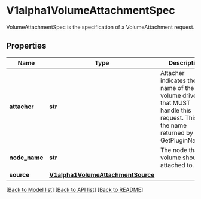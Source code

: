 # V1alpha1VolumeAttachmentSpec

VolumeAttachmentSpec is the specification of a VolumeAttachment request.
## Properties
Name | Type | Description | Notes
------------ | ------------- | ------------- | -------------
**attacher** | **str** | Attacher indicates the name of the volume driver that MUST handle this request. This is the name returned by GetPluginName(). | 
**node_name** | **str** | The node that the volume should be attached to. | 
**source** | [**V1alpha1VolumeAttachmentSource**](V1alpha1VolumeAttachmentSource.md) |  | 

[[Back to Model list]](../README.md#documentation-for-models) [[Back to API list]](../README.md#documentation-for-api-endpoints) [[Back to README]](../README.md)


